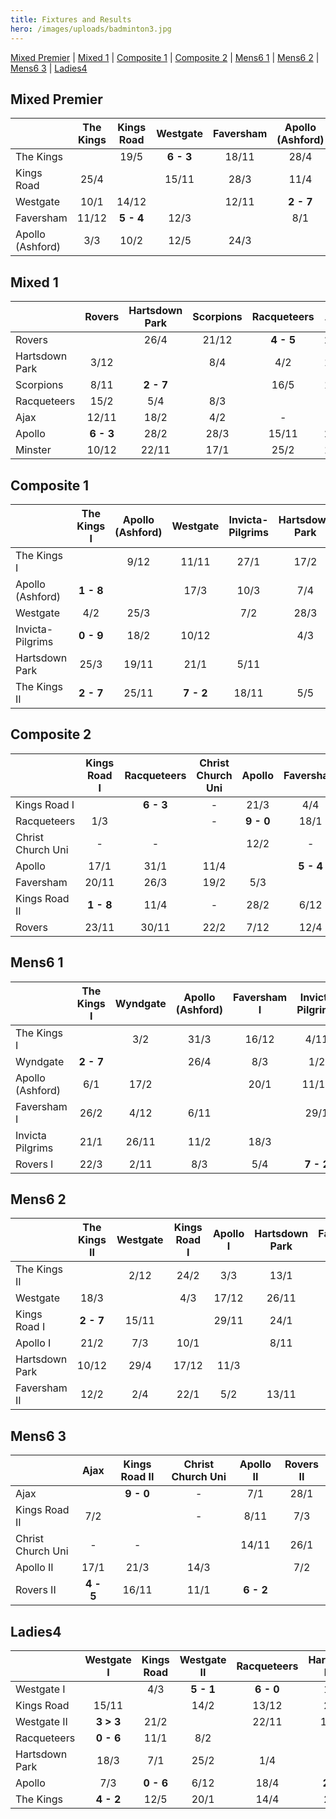 ```yaml
---
title: Fixtures and Results
hero: /images/uploads/badminton3.jpg
---
```

[Mixed Premier](#mixed-premier) | [Mixed 1](#mixed-1) | [Composite 1](#composite-1) | [Composite 2](#composite-2) | [Mens6 1](#mens6-1) | [Mens6 2](#mens6-2) | [Mens6 3](#mens6-3) | [Ladies4](#ladies4)


## Mixed Premier

|                  | The Kings  | Kings Road  | Westgate | Faversham  | Apollo (Ashford) |
| ---------------- | :--: | :--: | :--: | :--: | :--: |
| The Kings        |    | 19/5   | **6 - 3**   | 18/11   | 28/4   |
| Kings Road       | 25/4   |    | 15/11   | 28/3   | 11/4   |
| Westgate         | 10/1   | 14/12   |    | 12/11  | **2 - 7**   |
| Faversham        | 11/12   | **5 - 4**   | 12/3   |    | 8/1   |
| Apollo (Ashford) | 3/3   | 10/2   | 12/5   | 24/3   |    |


## Mixed 1

|                | Rovers | Hartsdown Park  | Scorpions | Racqueteers  | Ajax | Apollo | Minster |
| -------------- | :--: | :--: | :--: | :--: | :--: | :--: |:--: |
| Rovers         |    | 26/4   | 21/12   | **4 - 5**  | 29/3  |18/1  | 1/3 |
| Hartsdown Park | 3/12   |   | 8/4  | 4/2   | 13/5   |**4 - 5**  | 11/2 |
| Scorpions      | 8/11  | **2 - 7**   |    | 16/5   | 10/1   | 13/12 |31/1 |
| Racqueteers    | 15/2   | 5/4   | 8/3   |    |  -    |22/3  | 7/12|
| Ajax           | 12/11   | 18/2   | 4/2   |  -    |    | 26/11 |**7 - 2** |
| Apollo         | **6 - 3**   | 28/2   | 28/3  | 15/11   |24/1   |  | 4/4|
| Minster        | 10/12   | 22/11   | 17/1   | 25/2   | 14/3   |12/11  | |


## Composite 1

|                  | The Kings I  | Apollo (Ashford)  | Westgate | Invicta-Pilgrims  | Hartsdown Park |The Kings II |
| ---------------- | :--: | :--: | :--: | :--: | :--: | :--:|
| The Kings I      |    | 9/12   | 11/11  | 27/1   | 17/2   |**9 - 0** |
| Apollo (Ashford) | **1 - 8**   |    | 17/3   | 10/3   | 7/4   |3/2 |
| Westgate         | 4/2   | 25/3   |    | 7/2   | 28/3   | 28/1 |
| Invicta-Pilgrims | **0 - 9**   | 18/2   | 10/12   |    | 4/3   | 8/4|
| Hartsdown Park   | 25/3   | 19/11   | 21/1   | 5/11   |    |**1 - 8** |
| The Kings II     | **2 - 7**   | 25/11   | **7 - 2**  | 18/11  | 5/5   | |


## Composite 2

|                   | Kings Road I  | Racqueteers  | Christ Church Uni | Apollo | Faversham | Kings Road II | Rovers |
| ----------------- | :--: | :--: | :--: | :--: | :--: | :--:| :--:|
| Kings Road I      |    | **6 - 3**   |  -   | 21/3   | 4/4   |**9 - 0** |14/3 |
| Racqueteers       | 1/3   |    |  -   | **9 - 0**   | 18/1   |**9 - 0** | 25/1 |
| Christ Church Uni |  -    |  -    |    | 12/2   |  -    | -  |11/2 |
| Apollo            | 17/1   | 31/1   |11/4   |   | **5 - 4**   |22/11 | 28/3|
| Faversham         | 20/11   | 26/3   | 19/2   | 5/3   |    | **5 - 4**|15/1 |
| Kings Road II     | **1 - 8**   | 11/4   |  -    | 28/2  | 6/12  | |**2 - 7** |
| Rovers            | 23/11   | 30/11   | 22/2  | 7/12   | 12/4  |1/2 | |


## Mens6 1

|                  | The Kings I  | Wyndgate  | Apollo (Ashford) | Faversham I  | Invicta Pilgrims | Rovers I|
| ---------------- | :--: | :--: | :--: | :--: | :--: | :--: |
| The Kings I      |    | 3/2   | 31/3   | 16/12   | 4/11   | 7/4 |
| Wyndgate         | **2 - 7**   |    | 26/4   | 8/3   | 1/2   |  14/12|
| Apollo (Ashford) | 6/1   | 17/2   |    | 20/1   | 11/11  | 27/1 |
| Faversham I      | 26/2   | 4/12   | 6/11  |   |  29/1  | 27/11 |
| Invicta Pilgrims | 21/1   | 26/11  | 11/2  | 18/3   |   | 15/4 |
| Rovers I         | 22/3  | 2/11   | 8/3  | 5/4 | **7 - 2**   |  |


## Mens6 2

|                | The Kings II  | Westgate  | Kings Road I | Apollo I  | Hartsdown Park | Faversham II |
| -------------- | :--: | :--: | :--: | :--: | :--: | :--: |
| The Kings II   |    | 2/12   | 24/2  | 3/3   | 13/1   | 10/3 |
| Westgate       | 18/3  |   |  4/3  | 17/12  | 26/11  | 17/1 |
| Kings Road I   | **2 - 7**  | 15/11  |  | 29/11   | 24/1   | 13/12 |
| Apollo I       | 21/2  | 7/3   | 10/1   |   | 8/11   | **5 - 4** |
| Hartsdown Park | 10/12  | 29/4  | 17/12  | 11/3  |   | 14/1 |
| Faversham II   | 12/2  | 2/4   | 22/1   | 5/2   | 13/11  |  |



## Mens6 3

|                   | Ajax  | Kings Road II  | Christ Church Uni | Apollo II  | Rovers II |
| ----------------- | :--: | :--: | :--: | :--: | :--: |
| Ajax              |    | **9 - 0**   |  -   | 7/1   | 28/1  |
| Kings Road II     | 7/2  |    |  -    | 8/11   | 7/3  |
| Christ Church Uni |  -   |  -    |   | 14/11  | 26/1   |
| Apollo II         | 17/1   | 21/3  |  14/3  |    | 7/2   |
| Rovers II         | **4 - 5**  | 16/11  | 11/1 | **6 - 2**   |    |


## Ladies4

|                | Westgate I  | Kings Road  | Westgate II | Racqueteers  | Hartsdown Park |  Apollo |  The Kings |
| -------------- | :--: | :--: | :--: | :--: | :--: | :--:| :--:|
| Westgate I     |   | 4/3  | **5 - 1**  | **6 - 0**   | 14/1   | 17/12 | 7/1 |
| Kings Road     | 15/11  |    | 14/2   | 13/12  | 24/1  | 7/2 | 7/3 |
| Westgate II    | **3 > 3**  | 21/2   |    | 22/11   | 13/12   | 18/2 | 21/3 |
| Racqueteers    | **0 - 6**  | 11/1   | 8/2   |   | 3/5  | 9/11 | 15/3 |
| Hartsdown Park | 18/3 | 7/1   | 25/2   | 1/4  |   | 28/1  |12/11  |
| Apollo         | 7/3   | **0 - 6**   | 6/12   | 18/4 | **2 - 4**   |  | 29/11 |
| The Kings      | **4 - 2**   | 12/5  | 20/1  | 14/4  | 24/3  |17/3  |  |

